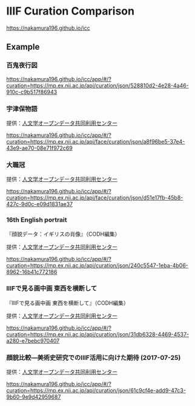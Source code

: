 # IIIF Curation Comparison

https://nakamura196.github.io/icc

## Example

### 百鬼夜行図

https://nakamura196.github.io/icc/app/#/?curation=https://mp.ex.nii.ac.jp/api/curation/json/528810d2-4e28-4a46-910c-c9b517f86943

### 宇津保物語

提供：[人文学オープンデータ共同利用センター](http://codh.rois.ac.jp/)

https://nakamura196.github.io/icc/app/#/?curation=https://mp.ex.nii.ac.jp/api/face/curation/json/a8f96be5-37e4-43e9-ae70-08e71f972c69

### 大職冠

提供：[人文学オープンデータ共同利用センター](http://codh.rois.ac.jp/)

https://nakamura196.github.io/icc/app/#/?curation=https://mp.ex.nii.ac.jp/api/face/curation/json/d51e17fb-45b8-427c-9d0c-e09d1831ae37

### 16th English portrait

『顔貌データ：イギリスの肖像』（CODH編集）

提供：[人文学オープンデータ共同利用センター](http://codh.rois.ac.jp/)

https://nakamura196.github.io/icc/app/#/?curation=https://mp.ex.nii.ac.jp/api/curation/json/240c5547-1eba-4b06-8962-16b41c772186

### IIIFで見る画中画 東西を横断して

『IIIFで見る画中画 東西を横断して』（CODH編集）

提供：[人文学オープンデータ共同利用センター](http://codh.rois.ac.jp/)

https://nakamura196.github.io/icc/app/#/?curation=https://mp.ex.nii.ac.jp/api/curation/json/31db6328-4469-4537-a280-e7bebc970407

### 顔貌比較—美術史研究でのIIIF活用に向けた期待 (2017-07-25)

提供：[人文学オープンデータ共同利用センター](http://codh.rois.ac.jp/)

https://nakamura196.github.io/icc/app/#/?curation=https://mp.ex.nii.ac.jp/api/curation/json/61c9cf4e-add9-47c3-9b60-9e9d42959687
